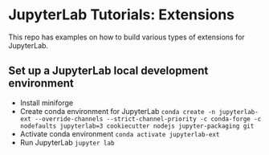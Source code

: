 # JupyterLab Tutorials: Extensions

This repo has examples on how to build various types of extensions for JupyterLab.

## Set up a JupyterLab local development environment

- Install miniforge
- Create conda environment for JupyterLab
  `conda create -n jupyterlab-ext --override-channels --strict-channel-priority -c conda-forge -c nodefaults jupyterlab=3 cookiecutter nodejs jupyter-packaging git`
- Activate conda environment
  `conda activate jupyterlab-ext`
- Run JupyterLab
  `jupyter lab`
